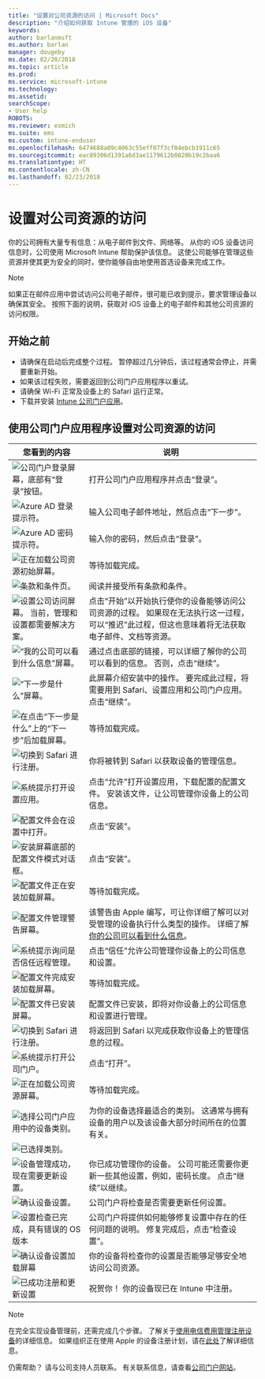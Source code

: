 ```yaml
---
title: "设置对公司资源的访问 | Microsoft Docs"
description: "介绍如何获取 Intune 管理的 iOS 设备"
keywords: 
author: barlanmsft
ms.author: barlan
manager: dougeby
ms.date: 02/20/2018
ms.topic: article
ms.prod: 
ms.service: microsoft-intune
ms.technology: 
ms.assetid: 
searchScope:
- User help
ROBOTS: 
ms.reviewer: esmich
ms.suite: ems
ms.custom: intune-enduser
ms.openlocfilehash: 6474688a09c4063c55eff07f3cf84ebcb1911c65
ms.sourcegitcommit: eac89306d1391a6d3ae1179612b0820b19c2baa6
ms.translationtype: HT
ms.contentlocale: zh-CN
ms.lasthandoff: 02/23/2018
---
```

# <a name="set-up-access-to-your-company-resources"></a>设置对公司资源的访问

你的公司拥有大量专有信息：从电子邮件到文件、网络等。 从你的 iOS 设备访问信息时，公司使用 Microsoft Intune 帮助保护该信息。 这使公司能够在管理这些资源并使其更为安全的同时，使你能够自由地使用首选设备来完成工作。

> [!NOTE]
> 如果正在邮件应用中尝试访问公司电子邮件，很可能已收到提示，要求管理设备以确保其安全。 按照下面的说明，获取对 iOS 设备上的电子邮件和其他公司资源的访问权限。

## <a name="before-you-start"></a>开始之前

- 请确保在启动后完成整个过程。 暂停超过几分钟后，该过程通常会停止，并需要重新开始。
- 如果该过程失败，需要返回到公司门户应用程序以重试。
- 请确保 Wi-Fi 正常及设备上的 Safari 运行正常。
- 下载并安装 [Intune 公司门户应用](install-and-sign-in-to-the-intune-company-portal-app-ios.md)。


## <a name="using-the-company-portal-app-to-set-up-access-to-company-resources"></a>使用公司门户应用程序设置对公司资源的访问

|您看到的内容|说明|
|---|---|
|![公司门户登录屏幕，底部有“登录”按钮。](./media/ios-01-cp-enroll-1802.png)|打开公司门户应用程序并点击“登录”。|
|![Azure AD 登录提示符。](./media/ios-02-cp-enroll-1802.png)|输入公司电子邮件地址，然后点击“下一步”。|
|![Azure AD 密码提示符。](./media/ios-03-cp-enroll-1802.png)|输入你的密码，然后点击“登录”。|
|![正在加载公司资源初始屏幕。](./media/ios-04-cp-enroll-1802.png)|等待加载完成。|
|![条款和条件页。](./media/ios-05-cp-enroll-1802.png)|阅读并接受所有条款和条件。|
|![设置公司访问屏幕。 当前，管理和设置都需要解决方案。](./media/ios-06-cp-enroll-1802.png)|点击“开始”以开始执行使你的设备能够访问公司资源的过程。 如果现在无法执行这一过程，可以“推迟”此过程，但这也意味着将无法获取电子邮件、文档等资源。|
|![“我的公司可以看到什么信息”屏幕。](./media/ios-07-cp-enroll-1802.png)|通过点击底部的链接，可以详细了解你的公司可以看到的信息。 否则，点击“继续”。|
|![“下一步是什么”屏幕。](./media/ios-08-cp-enroll-1802.png)|此屏幕介绍安装中的操作。 要完成此过程，将需要用到 Safari、设置应用和公司门户应用。 点击“继续”。|
|![在点击“下一步是什么”上的“下一步”后加载屏幕。](./media/ios-09-cp-enroll-1802.png)|等待加载完成。|
|![切换到 Safari 进行注册。](./media/ios-7-cp-enroll-1711.png)|你将被转到 Safari 以获取设备的管理信息。|
|![系统提示打开设置应用。](./media/ios-8-cp-enroll-1711.png)|点击“允许”打开设置应用，下载配置的配置文件。 安装该文件，让公司管理你设备上的公司信息。|
|![配置文件会在设置中打开。](./media/ios-9-cp-enroll-1711.png)|点击“安装”。|
|![安装屏幕底部的配置文件模式对话框。](./media/ios-10-cp-enroll-1711.png)|点击“安装”。|
|![配置文件正在安装加载屏幕。](./media/ios-11-cp-enroll-1711.png)|等待加载完成。|
|![配置文件管理警告屏幕。](./media/ios-12-cp-enroll-1711.png)|该警告由 Apple 编写，可让你详细了解可以对受管理的设备执行什么类型的操作。 详细了解[你的公司可以看到什么信息](what-info-can-your-company-see-when-you-enroll-your-device-in-intune.md)。|
|![系统提示询问是否信任远程管理。](./media/ios-13-cp-enroll-1711.png)|点击“信任”允许公司管理你设备上的公司信息和设置。|
|![配置文件完成安装加载屏幕。](./media/ios-14-cp-enroll-1711.png)|等待加载完成。|
|![配置文件已安装屏幕。](./media/ios-15-cp-enroll-1711.png)|配置文件已安装，即将对你设备上的公司信息和设置进行管理。|
|![切换到 Safari 进行注册。](./media/ios-16-cp-enroll-1711.png)|将返回到 Safari 以完成获取你设备上的管理信息的过程。 |
|![系统提示打开公司门户。](./media/ios-17-cp-enroll-1711.png)|点击“打开”。|
|![正在加载公司资源屏幕。](./media/ios-21-cp-enroll-1802.png)|等待加载完成。|
|![选择公司门户应用中的设备类别。](./media/ios-22-cp-enroll-1802.png)|为你的设备选择最适合的类别。 这通常与拥有设备的用户以及该设备大部分时间所在的位置有关。|
|![已选择类别。](./media/ios-23-cp-enroll-1802.png)||
|![设备管理成功，现在需要更新设置。](./media/ios-24-cp-enroll-1802.png)|你已成功管理你的设备。 公司可能还需要你更新一些其他设置，例如，密码长度。 点击“继续”以继续。|
|![确认设备设置。](./media/ios-25-cp-enroll-1802.png)|公司门户将检查是否需要更新任何设置。|
|![设置检查已完成，具有错误的 OS 版本](./media/ios-26-cp-enroll-1802.png)|公司门户将提供如何能够修复设置中存在的任何问题的说明。 修复完成后，点击“检查设置”。|
|![确认设备设置加载屏幕](./media/ios-27-cp-enroll-1802.png)|你的设备将检查你的设置是否能够足够安全地访问公司资源。|
|![已成功注册和更新设置](./media/ios-28-cp-enroll-1802.png)|祝贺你！ 你的设备现已在 Intune 中注册。|

> [!Note]
> 在完全实现设备管理前，还需完成几个步骤。 了解关于[使用电信费用管理注册设备](enroll-your-device-with-telecom-expense-management-ios.md)的详细信息。 如果组织正在使用 Apple 的设备注册计划，请在[此处](enroll-your-device-dep-ios.md)了解详细信息。

仍需帮助？ 请与公司支持人员联系。 有关联系信息，请查看[公司门户网站](https://portal.manage.microsoft.com#HelpDeskDialog)。
